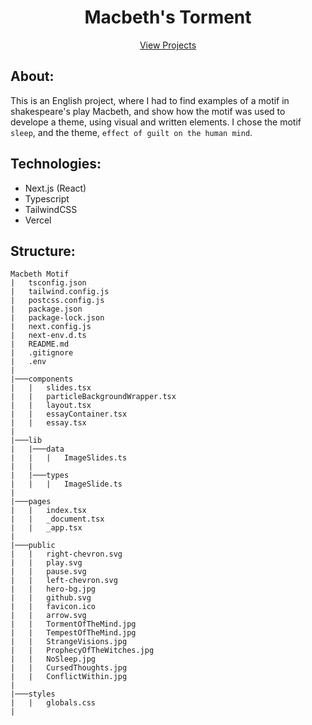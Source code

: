 <div align="center">

# Macbeth's Torment

[View Projects](https://macbeth-motif.vercel.app/)

</div>

## About:
This is an English project, where I had to find examples of a motif in shakespeare's play Macbeth, and show how the motif was used to develope a theme, using visual and written elements. I chose the motif `sleep`, and the theme, `effect of guilt on the human mind`.

## Technologies:

- Next.js (React)
- Typescript
- TailwindCSS
- Vercel

## Structure:
```
Macbeth Motif
|   tsconfig.json
|   tailwind.config.js
|   postcss.config.js
|   package.json
|   package-lock.json
|   next.config.js
|   next-env.d.ts
|   README.md
|   .gitignore
|   .env
|
|───components
|   |   slides.tsx
|   |   particleBackgroundWrapper.tsx
|   |   layout.tsx
|   |   essayContainer.tsx
|   |   essay.tsx
|
|───lib
|   |───data
|   |   |   ImageSlides.ts
|   |
|   |───types
|   |   |   ImageSlide.ts
|
|───pages
|   |   index.tsx
|   |   _document.tsx
|   |   _app.tsx
|
|───public
|   |   right-chevron.svg
|   |   play.svg
|   |   pause.svg
|   |   left-chevron.svg
|   |   hero-bg.jpg
|   |   github.svg
|   |   favicon.ico
|   |   arrow.svg
|   |   TormentOfTheMind.jpg
|   |   TempestOfTheMind.jpg
|   |   StrangeVisions.jpg
|   |   ProphecyOfTheWitches.jpg
|   |   NoSleep.jpg
|   |   CursedThoughts.jpg
|   |   ConflictWithin.jpg
|
|───styles
|   |   globals.css
|
```
